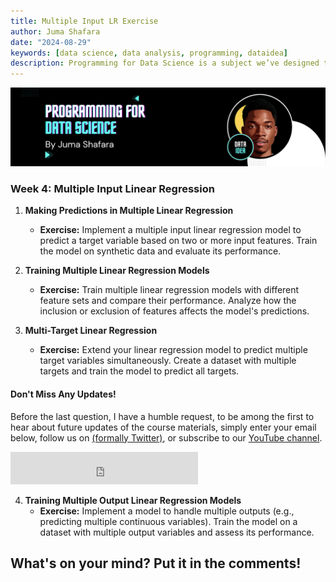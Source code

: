 ```yaml
---
title: Multiple Input LR Exercise
author: Juma Shafara
date: "2024-08-29"
keywords: [data science, data analysis, programming, dataidea]
description: Programming for Data Science is a subject we’ve designed to explore the various programming components of data science.
---
```


![Photo by DATAIDEA](../../assets/banner4.png)


### Week 4: Multiple Input Linear Regression

1. **Making Predictions in Multiple Linear Regression**
   - **Exercise:** Implement a multiple input linear regression model to predict a target variable based on two or more input features. Train the model on synthetic data and evaluate its performance.

2. **Training Multiple Linear Regression Models**
   - **Exercise:** Train multiple linear regression models with different feature sets and compare their performance. Analyze how the inclusion or exclusion of features affects the model's predictions.

3. **Multi-Target Linear Regression**
   - **Exercise:** Extend your linear regression model to predict multiple target variables simultaneously. Create a dataset with multiple targets and train the model to predict all targets.

<!-- Newsletter -->
<div class="newsletter">
<div class="newsletter-heading">
<h4><i class="bi bi-info-circle-fill"></i> Don't Miss Any Updates!</h4>
</div>
<div class="newsletter-body">
<p>
Before the last question, I have a humble request, to be among the first to hear about future updates of the course materials, simply enter your email below, follow us on <a href="https://x.com/dataideaorg"><i class="bi bi-twitter-x"></i>
(formally Twitter)</a>, or subscribe to our <a href="https://www.youtube.com/@dataidea-science"><i class="bi bi-youtube"></i> YouTube channel</a>.
</p>
<iframe class="newsletter-frame" src="https://embeds.beehiiv.com/5fc7c425-9c7e-4e08-a514-ad6c22beee74?slim=true" data-test-id="beehiiv-embed" height="52" frameborder="0" scrolling="no">
</iframe>
</div>
</div>

4. **Training Multiple Output Linear Regression Models**
   - **Exercise:** Implement a model to handle multiple outputs (e.g., predicting multiple continuous variables). Train the model on a dataset with multiple output variables and assess its performance.


<h2>What's on your mind? Put it in the comments!</h2>
<script src="https://utteranc.es/client.js"
        repo="dataideaorg/dataidea-science"
        issue-term="pathname"
        theme="github-light"
        crossorigin="anonymous"
        async>
</script>
